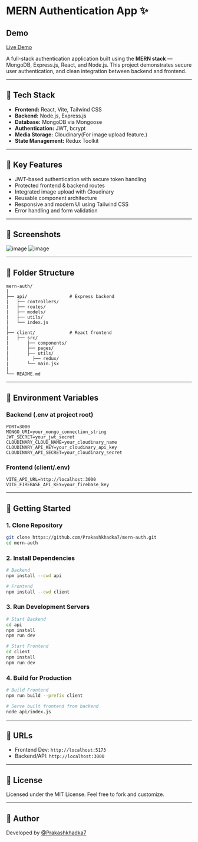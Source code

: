 # MERN Authentication App ✨
## Demo
[Live Demo](https://mern-auth-ee67.onrender.com/) 


A full-stack authentication application built using the **MERN stack** — MongoDB, Express.js, React, and Node.js. This project demonstrates secure user authentication, and clean integration between backend and frontend.

---

## 🚀 Tech Stack

- **Frontend:** React, Vite, Tailwind CSS
- **Backend:** Node.js, Express.js
- **Database:** MongoDB via Mongoose
- **Authentication:** JWT, bcrypt
- **Media Storage:** Cloudinary(For image upload feature.)
- **State Management:** Redux Toolkit

---

## 🔑 Key Features

- JWT-based authentication with secure token handling
- Protected frontend & backend routes
- Integrated image upload with Cloudinary
- Reusable component architecture
- Responsive and modern UI using Tailwind CSS
- Error handling and form validation

---

## 📸 Screenshots
![image](https://github.com/user-attachments/assets/affa84ca-e6b0-450d-89fd-b2aebfda7ba2)
![image](https://github.com/user-attachments/assets/0cd33275-5386-4bba-a44b-97c114693ed1)


---

## 📂 Folder Structure

```
mern-auth/
|
├── api/                # Express backend
|   ├── controllers/
|   ├── routes/
|   ├── models/
|   ├── utils/
|   └── index.js
|
├── client/             # React frontend
|   ├── src/
|       ├── components/
|       ├── pages/
|       ├── utils/
|         ├── redux/
|       └── main.jsx
|
└── README.md
```

---

## 📅 Environment Variables

### Backend (.env at project root)
```
PORT=3000
MONGO_URI=your_mongo_connection_string
JWT_SECRET=your_jwt_secret
CLOUDINARY_CLOUD_NAME=your_cloudinary_name
CLOUDINARY_API_KEY=your_cloudinary_api_key
CLOUDINARY_API_SECRET=your_cloudinary_secret
```

### Frontend (client/.env)
```
VITE_API_URL=http://localhost:3000
VITE_FIREBASE_API_KEY=your_firebase_key
```

---

## 🚧 Getting Started

### 1. Clone Repository
```bash
git clone https://github.com/Prakashkhadka7/mern-auth.git
cd mern-auth
```

### 2. Install Dependencies
```bash
# Backend
npm install --cwd api

# Frontend
npm install --cwd client
```

### 3. Run Development Servers
```bash
# Start Backend
cd api
npm install
npm run dev

# Start Frontend
cd client
npm install
npm run dev
```

### 4. Build for Production
```bash
# Build Frontend
npm run build --prefix client

# Serve built frontend from backend
node api/index.js
```

---

## 🔗 URLs

- Frontend Dev: `http://localhost:5173`
- Backend/API: `http://localhost:3000`

---

## 📜 License

Licensed under the MIT License. Feel free to fork and customize.

---

## 🚀 Author

Developed by [@Prakashkhadka7](https://github.com/Prakashkhadka7)

